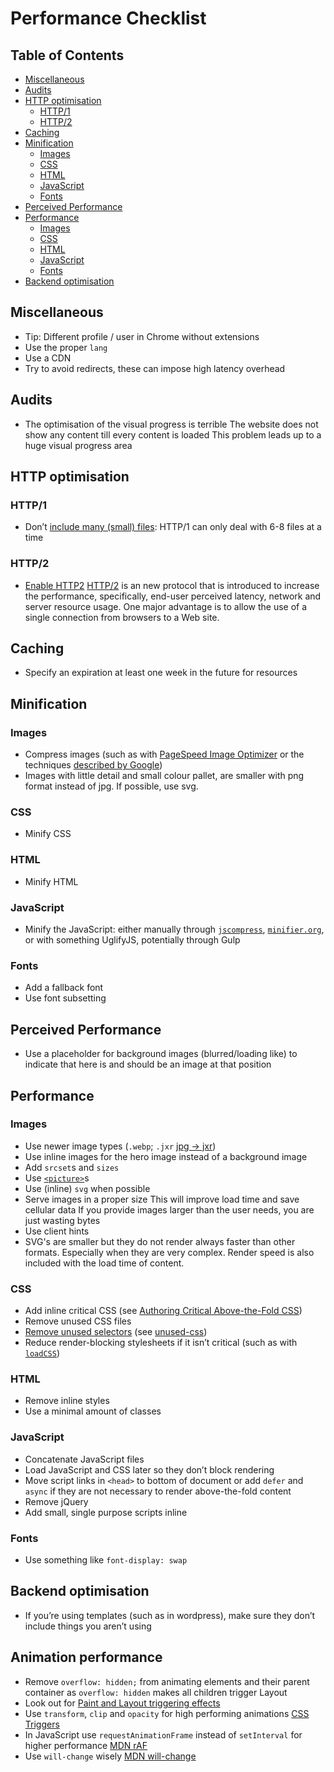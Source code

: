 # Performance Checklist

## Table of Contents

*   [Miscellaneous](#miscellaneous)
*   [Audits](#audits)
*   [HTTP optimisation](#http-optimisation)
    *   [HTTP/1](#http1)
    *   [HTTP/2](#http2)
*   [Caching](#caching)
*   [Minification](#minification)
    *   [Images](#images)
    *   [CSS](#css)
    *   [HTML](#html)
    *   [JavaScript](#javascript)
    *   [Fonts](#fonts)
*   [Perceived Performance](#perceived-performance)
*   [Performance](#performance)
    *   [Images](#images-1)
    *   [CSS](#css-1)
    *   [HTML](#html-1)
    *   [JavaScript](#javascript-1)
    *   [Fonts](#fonts-1)
*   [Backend optimisation](#backend-optimisation)

## Miscellaneous

*   Tip: Different profile / user in Chrome without extensions
*   Use the proper `lang`
*   Use a CDN
*   Try to avoid redirects, these can impose high latency overhead

## Audits

*   The optimisation of the visual progress is terrible
    The website does not show any content till every content is loaded
    This problem leads up to a huge visual progress area

## HTTP optimisation

### HTTP/1

*   Don’t [include many (small) files](http://i.imgur.com/HkoOZYp.jpg):
    HTTP/1 can only deal with 6-8 files at a time

### HTTP/2

*   [Enable HTTP2](https://tools.keycdn.com/http2-test)
    [HTTP/2](https://http2.github.io/) is an new protocol that is introduced to increase
    the performance, specifically, end-user perceived latency, network and server resource
    usage. One major advantage is to allow the use of a single connection from browsers to
    a Web site.

## Caching

*   Specify an expiration at least one week in the future for resources

## Minification

### Images

*   Compress images (such as with [PageSpeed Image Optimizer](https://i.onthe.io/google_speed)
    or the techniques [described by Google](https://developers.google.com/speed/docs/insights/OptimizeImages))
*   Images with little detail and small colour pallet, are smaller with png format instead of jpg. If possible, use svg.

### CSS

*   Minify CSS

### HTML

*   Minify HTML

### JavaScript

*   Minify the JavaScript: either manually through
    [`jscompress`](https://jscompress.com/),
    [`minifier.org`](https://www.minifier.org/), or
    with something UglifyJS, potentially through Gulp

### Fonts

*   Add a fallback font
*   Use font subsetting

## Perceived Performance

*   Use a placeholder for background images (blurred/loading like) to
    indicate that here is and should be an image at that position

## Performance

### Images

*   Use newer image types (`.webp`; `.jxr` [jpg -> jxr](https://i.onthe.io/jxr))
*   Use inline images for the hero image instead of a background image
*   Add `srcset`s and `sizes`
*   Use [`<picture>`](https://developer.mozilla.org/en-US/docs/Web/HTML/Element/picture)s
*   Use (inline) `svg` when possible
*   Serve images in a proper size
    This will improve load time and save cellular data
    If you provide images larger than the user needs, you are just wasting bytes
*   Use client hints
*   SVG's are smaller but they do not render always faster than other formats. Especially when they are very complex. Render speed is also included with the load time of content.

### CSS

*   Add inline critical CSS (see [Authoring Critical Above-the-Fold CSS](https://css-tricks.com/authoring-critical-fold-css/))
*   Remove unused CSS files
*   [Remove unused selectors](http://i.imgur.com/lc1K2xM.jpg) (see [unused-css](https://unused-css.com))
*   Reduce render-blocking stylesheets if it isn’t critical (such as with [`loadCSS`](https://github.com/filamentgroup/loadCSS))

### HTML

*   Remove inline styles
*   Use a minimal amount of classes

### JavaScript

*   Concatenate JavaScript files
*   Load JavaScript and CSS later so they don’t block rendering
*   Move script links in `<head>` to bottom of document or add `defer` and `async` if they are
    not necessary to render above-the-fold content
*   Remove jQuery
*   Add small, single purpose scripts inline 

### Fonts

*   Use something like `font-display: swap`

## Backend optimisation

*   If you’re using templates (such as in wordpress), make sure they don’t
    include things you aren’t using

## Animation performance
*   Remove `overflow: hidden;` from animating elements and their parent container as `overflow: hidden` makes all children trigger Layout
*   Look out for [Paint and Layout triggering effects](https://www.html5rocks.com/en/tutorials/speed/high-performance-animations/)
*   Use `transform`, `clip` and `opacity` for high performing animations [CSS Triggers](https://csstriggers.com/)
*   In JavaScript use `requestAnimationFrame` instead of `setInterval` for higher performance [MDN rAF](https://developer.mozilla.org/nl/docs/Web/API/Window/requestAnimationFrame)
*   Use `will-change` wisely [MDN will-change](https://developer.mozilla.org/en-US/docs/Web/CSS/will-change)
